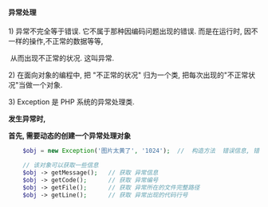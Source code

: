 #### 异常处理

1\) 异常不完全等于错误. 它不属于那种因编码问题出现的错误. 而是在运行时, 因不一样的操作,不正常的数据等等,

​ 从而出现不正常的状况. 这叫异常.

2\) 在面向对象的编程中, 把 "不正常的状况" 归为一个类, 把每次出现的"不正常状况"当做一个对象.

3\) Exception 是 PHP 系统的异常处理类.

​**发生异常时,**

​**首先, 需要动态的创建一个异常处理对象**

```php
	$obj = new Exception('图片太黄了', '1024');  //  构造方法  错误信息, 错误号

    // 该对象可以获取一些信息
    $obj -> getMessage();   // 获取 异常信息
    $obj -> getCode();      // 获取 异常编号
	$obj -> getFile();      // 获取 异常所在的文件完整路径
	$obj -> getLine();      // 获取 异常出现的代码行号
```



